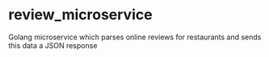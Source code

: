 # review_microservice
Golang microservice which parses online reviews for restaurants and sends this data a JSON response
